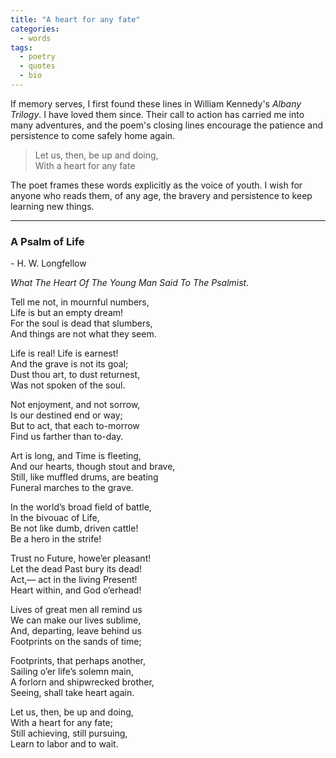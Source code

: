 ```yaml
---
title: "A heart for any fate"
categories:
  - words
tags:
  - poetry
  - quotes
  - bio
---
```


If memory serves, I first found these lines in William Kennedy's _Albany Trilogy_.
I have loved them since. Their call to action has carried me into many adventures,
and the poem's closing lines encourage the patience and persistence to come safely home again.

> Let us, then, be up and doing,  
> With a heart for any fate

The poet frames these words explicitly as the voice of youth.
I wish for anyone who reads them, of any age,
the bravery and persistence to keep learning new things.

-----------------

### A Psalm of Life
\- H. W. Longfellow

_What The Heart Of The Young Man Said To The Psalmist._

Tell me not, in mournful numbers,  
   Life is but an empty dream!  
For the soul is dead that slumbers,  
   And things are not what they seem.  

Life is real! Life is earnest!  
   And the grave is not its goal;  
Dust thou art, to dust returnest,  
   Was not spoken of the soul.  

Not enjoyment, and not sorrow,  
   Is our destined end or way;  
But to act, that each to-morrow  
   Find us farther than to-day.  

Art is long, and Time is fleeting,  
   And our hearts, though stout and brave,  
Still, like muffled drums, are beating  
   Funeral marches to the grave.  

In the world’s broad field of battle,  
   In the bivouac of Life,  
Be not like dumb, driven cattle!  
   Be a hero in the strife!  

Trust no Future, howe’er pleasant!  
   Let the dead Past bury its dead!  
Act,— act in the living Present!  
   Heart within, and God o’erhead!  

Lives of great men all remind us  
   We can make our lives sublime,  
And, departing, leave behind us  
   Footprints on the sands of time;  

Footprints, that perhaps another,  
   Sailing o’er life’s solemn main,  
A forlorn and shipwrecked brother,  
   Seeing, shall take heart again.  

Let us, then, be up and doing,  
   With a heart for any fate;  
Still achieving, still pursuing,  
   Learn to labor and to wait.  
